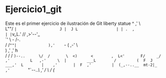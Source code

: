# Ejercicio1_git
Este es el primer ejercicio de ilustración de Git
liberty statue
  ^ 
            ,' \                
            L""/ 
            ` |                  
            J | 
            J L                
            | | .  ,            
            | | `v_L.' 
           // ,>'--\'_           
           \`' \ - /-.           
           /   /`""|             
            ),'    `- 
           (    ,-'  \          
            ) ,' ,'   h          
           / /  /     `)--..     
           \/  /       \  <)     
            <        ,  L<'      
            F/     _/  ,'        
            L   ,-'     \ 
            |         ___L       
           /         (  F 
          J      ___,'  L       
          |    ,'       | 
          F  ,'         | 
         (_,--..__  mt-2|_ 
        ,'        `"`--.._\ 
      ,' /                 \ 
     /                     (_ 
